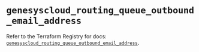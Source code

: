 # `genesyscloud_routing_queue_outbound_email_address`

Refer to the Terraform Registry for docs: [`genesyscloud_routing_queue_outbound_email_address`](https://registry.terraform.io/providers/mypurecloud/genesyscloud/1.70.0/docs/resources/routing_queue_outbound_email_address).
